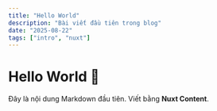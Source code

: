 ```yaml
---
title: "Hello World"
description: "Bài viết đầu tiên trong blog"
date: "2025-08-22"
tags: ["intro", "nuxt"]
---
```


# Hello World 👋

Đây là nội dung Markdown đầu tiên. Viết bằng **Nuxt Content**.